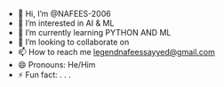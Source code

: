 - 👋 Hi, I’m @NAFEES-2006
- 👀 I’m interested in AI & ML 
- 🌱 I’m currently learning PYTHON AND ML 
- 💞️ I’m looking to collaborate on 
- 📫 How to reach me legendnafeessayyed@gmail.com
- 😄 Pronouns: He/Him
- ⚡ Fun fact:  . . .

<!---
NAFEES-2006/NAFEES-2006 is a ✨ special ✨ repository because its `README.md` (this file) appears on your GitHub profile.
You can click the Preview link to take a look at your changes.
--->
